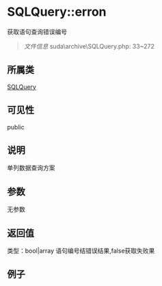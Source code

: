 # SQLQuery::erron
获取语句查询错误编号
> *文件信息* suda\archive\SQLQuery.php: 33~272
## 所属类 

[SQLQuery](../SQLQuery.md)

## 可见性

  public  
## 说明

单列数据查询方案


## 参数

无参数

## 返回值
类型：bool|array
 语句编号结错误结果,false获取失败果

## 例子